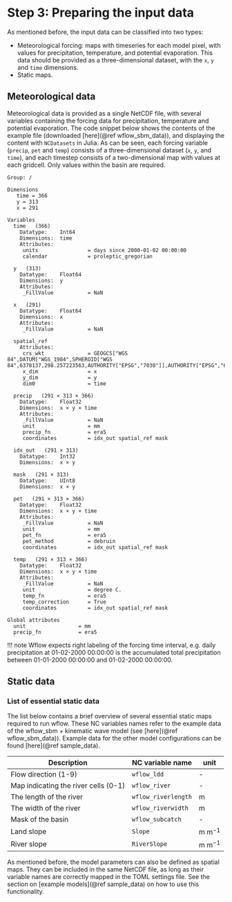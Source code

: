 # Step 3: Preparing the input data

As mentioned before, the input data can be classified into two types:

 - Meteorological forcing: maps with timeseries for each model pixel, with values for
   precipitation, temperature, and potential evaporation. This data should be provided as a
   three-dimensional dataset, with the `x`, `y` and `time` dimensions. 
 - Static maps.


## Meteorological data

Meteorological data is provided as a single NetCDF file, with several variables containing
the forcing data for precipitation, temperature and potential evaporation. The code snippet
below shows the contents of the example file (downloaded [here](@ref wflow_sbm_data)), and
displaying the content with `NCDatasets` in Julia. As can be seen, each forcing variable
(`precip`, `pet` and `temp`) consists of a three-dimensional dataset (`x`, `y`, and `time`),
and each timestep consists of a two-dimensional map with values at each gridcell. Only
values within the basin are required.

```
Group: /

Dimensions
   time = 366
   y = 313
   x = 291

Variables
  time   (366)
    Datatype:    Int64
    Dimensions:  time
    Attributes:
     units                = days since 2000-01-02 00:00:00
     calendar             = proleptic_gregorian

  y   (313)
    Datatype:    Float64
    Dimensions:  y
    Attributes:
     _FillValue           = NaN

  x   (291)
    Datatype:    Float64
    Dimensions:  x
    Attributes:
     _FillValue           = NaN

  spatial_ref  
    Attributes:
     crs_wkt              = GEOGCS["WGS 84",DATUM["WGS_1984",SPHEROID["WGS 84",6378137,298.257223563,AUTHORITY["EPSG","7030"]],AUTHORITY["EPSG","6326"]],PRIMEM["Greenwich",0,AUTHORITY["EPSG","8901"]],UNIT["degree",0.0174532925199433,AUTHORITY["EPSG","9122"]],AXIS["Latitude",NORTH],AXIS["Longitude",EAST],AUTHORITY["EPSG","4326"]]
     x_dim                = x
     y_dim                = y
     dim0                 = time

  precip   (291 × 313 × 366)
    Datatype:    Float32
    Dimensions:  x × y × time
    Attributes:
     _FillValue           = NaN
     unit                 = mm
     precip_fn            = era5
     coordinates          = idx_out spatial_ref mask

  idx_out   (291 × 313)
    Datatype:    Int32
    Dimensions:  x × y

  mask   (291 × 313)
    Datatype:    UInt8
    Dimensions:  x × y

  pet   (291 × 313 × 366)
    Datatype:    Float32
    Dimensions:  x × y × time
    Attributes:
     _FillValue           = NaN
     unit                 = mm
     pet_fn               = era5
     pet_method           = debruin
     coordinates          = idx_out spatial_ref mask

  temp   (291 × 313 × 366)
    Datatype:    Float32
    Dimensions:  x × y × time
    Attributes:
     _FillValue           = NaN
     unit                 = degree C.
     temp_fn              = era5
     temp_correction      = True
     coordinates          = idx_out spatial_ref mask

Global attributes
  unit                 = mm
  precip_fn            = era5
```

!!! note
    Wflow expects right labeling of the forcing time interval, e.g. daily precipitation
    at 01-02-2000 00:00:00 is the accumulated total precipitation between 01-01-2000
    00:00:00 and 01-02-2000 00:00:00.


## Static data


### List of essential static data

The list below contains a brief overview of several essential static maps required to run
wflow. These NC variables names refer to the example data of the wflow\_sbm + kinematic wave
model (see [here](@ref wflow_sbm_data)). Example data for the other model configurations can
be found [here](@ref sample_data).

Description | NC variable name | unit
--- | --- | ---
Flow direction (1-9) | `wflow_ldd` | -
Map indicating the river cells (0-1) | `wflow_river` | -
The length of the river | `wflow_riverlength` | m
The width of the river | `wflow_riverwidth` | m
Mask of the basin | `wflow_subcatch` | -
Land slope | `Slope` | m m$^{-1}$
River slope | `RiverSlope` | m m$^{-1}$

As mentioned before, the model parameters can also be defined as spatial maps. They can be
included in the same NetCDF file, as long as their variable names are correctly mapped in
the TOML settings file. See the section on [example models](@ref sample_data) on how to 
use this functionality.

